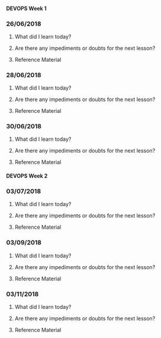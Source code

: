 #### DEVOPS Week 1

### 26/06/2018

1. What did I learn today?

2. Are there any impediments or doubts for the next lesson?

3. Reference Material

### 28/06/2018

1. What did I learn today?

2. Are there any impediments or doubts for the next lesson?

3. Reference Material

### 30/06/2018

1. What did I learn today?

2. Are there any impediments or doubts for the next lesson?

3. Reference Material

#### DEVOPS Week 2

### 03/07/2018

1. What did I learn today?

2. Are there any impediments or doubts for the next lesson?

3. Reference Material

### 03/09/2018

1. What did I learn today?

2. Are there any impediments or doubts for the next lesson?

3. Reference Material

### 03/11/2018

1. What did I learn today?

2. Are there any impediments or doubts for the next lesson?

3. Reference Material



